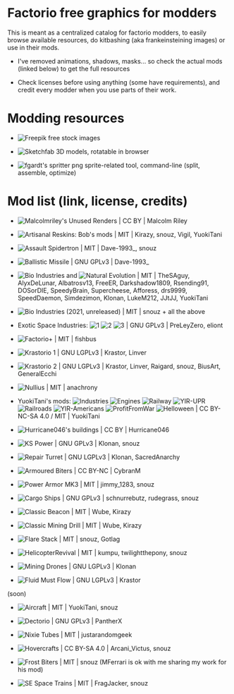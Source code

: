 # Factorio free graphics for modders

This is meant as a centralized catalog for factorio modders, to easily browse available resources, do kitbashing (aka frankeinsteining images) or use in their mods.

- I've removed animations, shadows, masks... so check the actual mods (linked below) to get the full resources

- Check licenses before using anything (some have requirements), and credit every modder when you use parts of their work.

# Modding resources

- ![Freepik](https://www.freepik.com/search?format=search&last_filter=query&last_value=texture+old&query=texture+old&selection=1) free stock images

- ![Sketchfab](https://sketchfab.com/search?features=downloadable&licenses=322a749bcfa841b29dff1e8a1bb74b0b&licenses=b9ddc40b93e34cdca1fc152f39b9f375&licenses=bbfe3f7dbcdd4122b966b85b9786a989&licenses=2628dbe5140a4e9592126c8df566c0b7&licenses=7c23a1ba438d4306920229c12afcb5f9&licenses=72eb2b1960364637901eacce19283624&q=machine&type=models) 3D models, rotatable in browser

- ![fgardt's spritter](https://github.com/fgardt/factorio-spritter/releases) png sprite-related tool, command-line (split, assemble, optimize)

# Mod list (link, license, credits)


- ![Malcolmriley's Unused Renders](https://github.com/malcolmriley/unused-renders) | CC BY | Malcolm Riley

- ![Artisanal Reskins: Bob's mods](https://mods.factorio.com/mod/reskins-bobs) | MIT | Kirazy, snouz, Vigil, YuokiTani

- ![Assault Spidertron](https://mods.factorio.com/mod/assault_spidertron_V2) | MIT | Dave-1993_, snouz

- ![Ballistic Missile](https://mods.factorio.com/mod/ballistic_missile) | GNU GPLv3 | Dave-1993_

- ![Bio Industries](https://mods.factorio.com/mod/Bio_Industries) and ![Natural Evolution](https://mods.factorio.com/mod/Natural_Evolution_Graphics) | MIT | TheSAguy, AlyxDeLunar, Albatrosv13, FreeER, Darkshadow1809, Rsending91, DOSorDIE, SpeedyBrain, Supercheese, Afforess, drs9999, SpeedDaemon, Simdezimon, Klonan, LukeM212, JJtJJ, YuokiTani

- ![Bio Industries (2021, unreleased)](https://mods.factorio.com/mod/Bio_Industries_NE_graphics) | MIT | snouz + all the above

- Exotic Space Industries: ![1](https://mods.factorio.com/mod/exotic-space-industries-graphics-1) ![2](https://mods.factorio.com/mod/exotic-space-industries-graphics-2) ![3](https://mods.factorio.com/mod/exotic-space-industries-graphics-3) | GNU GPLv3 | PreLeyZero, eliont

- ![Factorio+](https://mods.factorio.com/mod/factorioplus) | MIT | fishbus

- ![Krastorio 1](https://mods.factorio.com/mod/Krastorio-graphics) | GNU LGPLv3 | Krastor, Linver

- ![Krastorio 2](https://mods.factorio.com/mod/Krastorio2Assets) | GNU LGPLv3 | Krastor, Linver, Raigard, snouz, BiusArt, GeneralEcchi

- ![Nullius](https://mods.factorio.com/mod/nullius) | MIT | anachrony

- YuokiTani's mods: ![Industries](https://mods.factorio.com/mod/Yuoki) ![Engines](https://mods.factorio.com/mod/yi_engines) ![Railway](https://mods.factorio.com/mod/yi_railway) ![YIR-UPR](https://mods.factorio.com/mod/z_yira_UP) ![Railroads](https://mods.factorio.com/mod/z_yira_yuokirails) ![YIR-Americans](https://mods.factorio.com/mod/z_yira_american) ![ProfitFromWar](https://mods.factorio.com/mod/yi_pfw) ![Helloween](https://mods.factorio.com/mod/YIHW) | CC BY-NC-SA 4.0 / MIT | YuokiTani

- ![Hurricane046's buildings](https://shorturl.at/AFcDm) | CC BY | Hurricane046

- ![KS Power](https://mods.factorio.com/mod/KS_Power) | GNU GPLv3 | Klonan, snouz

- ![Repair Turret](https://mods.factorio.com/mod/Repair_Turret) | GNU LGPLv3 | Klonan, SacredAnarchy

- ![Armoured Biters](https://mods.factorio.com/mod/ArmouredBiters) | CC BY-NC | CybranM

- ![Power Armor MK3](https://mods.factorio.com/mod/Power%20Armor%20MK3) | MIT | jimmy_1283, snouz

- ![Cargo Ships](https://mods.factorio.com/mod/cargo-ships) | GNU GPLv3 | schnurrebutz, rudegrass, snouz

- ![Classic Beacon](https://mods.factorio.com/mod/classic-beacon) | MIT | Wube, Kirazy

- ![Classic Mining Drill](https://mods.factorio.com/mod/classic-mining-drill) | MIT | Wube, Kirazy

- ![Flare Stack](https://mods.factorio.com/mod/Flare%20Stack) | MIT | snouz, Gotlag

- ![HelicopterRevival](https://mods.factorio.com/mod/HelicopterRevival) | MIT | kumpu, twilightthepony, snouz

- ![Mining Drones](https://mods.factorio.com/mod/Mining_Drones) | GNU LGPLv3  | Klonan

- ![Fluid Must Flow](https://mods.factorio.com/mod/FluidMustFlow) | GNU LGPLv3 | Krastor

(soon)
- ![Aircraft](https://mods.factorio.com/mod/Aircraft-space-age) | MIT | YuokiTani, snouz

- ![Dectorio](https://mods.factorio.com/mod/Dectorio) | GNU GPLv3 | PantherX

- ![Nixie Tubes](https://mods.factorio.com/mod/nixie-tubes) | MIT | justarandomgeek

- ![Hovercrafts](https://mods.factorio.com/mod/Hovercrafts) | CC BY-SA 4.0 | Arcani_Victus, snouz

- ![Frost Biters](https://mods.factorio.com/mod/Cold_biters) | MIT | snouz (MFerrari is ok with me sharing my work for his mod)

- ![SE Space Trains](https://mods.factorio.com/mod/se-space-trains) | MIT | FragJacker, snouz